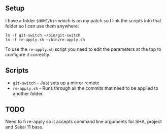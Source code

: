 
## Setup

I have a folder `$HOME/bin` which is on my patch so I link the scripts into that folder so I can use them anywhere:
```
ln -f git-switch ~/bin/git-switch 
ln -f re-apply.sh ~/bin/re-apply.sh 
```

To use the `re-apply.sh` script you need to edit the parameters at the top to configure it correctly.

## Scripts

 - `git-switch` - Just sets up a mirror remote
 - `re-apply.sh` - Runs through all the commits that need to be applied to another folder.

## TODO

Need to fi re-apply so it accepts command line arguments for SHA, project and Sakai 11 base.

